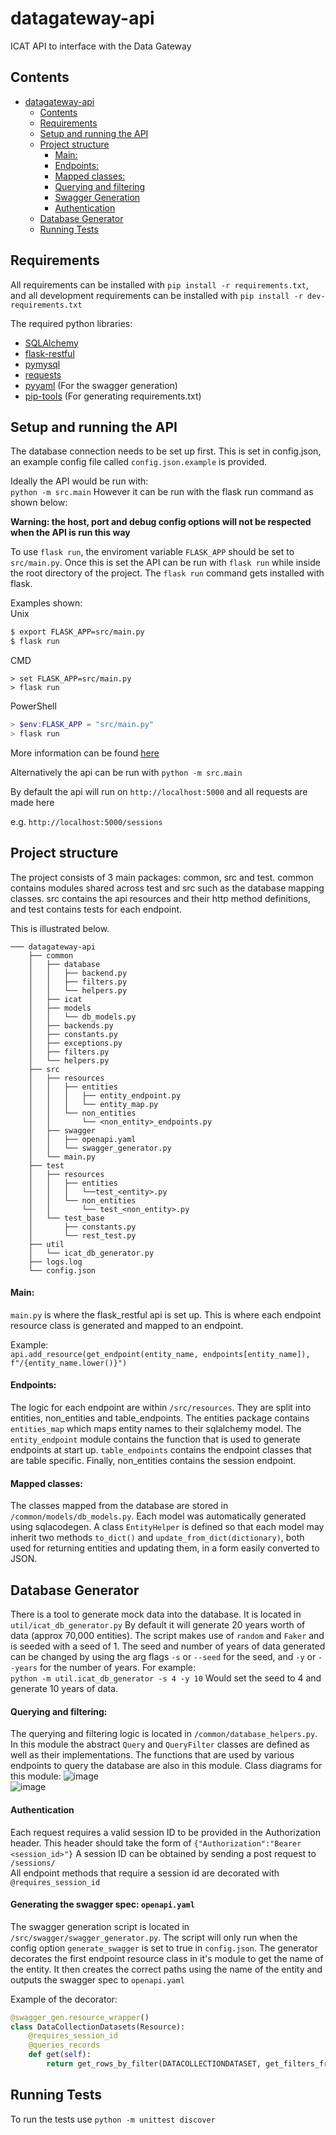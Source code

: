 # datagateway-api
ICAT API to interface with the Data Gateway

## Contents
- [datagateway-api](#datagateway-api)
  - [Contents](#contents)
  - [Requirements](#requirements)
  - [Setup and running the API](#setup-and-running-the-api)
  - [Project structure](#project-structure)
      - [Main:](#main)
      - [Endpoints:](#endpoints)
      - [Mapped classes:](#mapped-classes)
      - [Querying and filtering](#querying-and-filtering)
      - [Swagger Generation](#generating-the-swagger-spec-openapiyaml)
      - [Authentication](#authentication)
  - [Database Generator](#database-generator)
  - [Running Tests](#running-tests)




## Requirements
All requirements can be installed with `pip install -r requirements.txt`, and all development requirements can be installed with `pip install -r dev-requirements.txt`

The required python libraries:  
   - [SQLAlchemy](https://www.sqlalchemy.org/)    
   - [flask-restful](https://github.com/flask-restful/flask-restful/)  
   - [pymysql](https://pymysql.readthedocs.io/en/latest/)  
   - [requests](https://2.python-requests.org/en/master/)
   - [pyyaml](https://pyyaml.org/wiki/PyYAMLDocumentation) (For the swagger generation)
   - [pip-tools](https://github.com/jazzband/pip-tools) (For generating requirements.txt)

## Setup and running the API   
The database connection needs to be set up first. This is set in config.json, an example config file called `config.json.example` is provided.

Ideally the API would be run with:  
`python -m src.main`
However it can be run with the flask run command as shown below:
  
  
**Warning: the host, port and debug config options will not be respected when the API is run this way**

To use `flask run`, the enviroment variable `FLASK_APP` should be set to `src/main.py`. Once this is 
set the API can be run with `flask run` while inside the root directory of the project. The `flask run` command gets installed with flask.   

Examples shown:  
Unix
```bash
$ export FLASK_APP=src/main.py
$ flask run
```
CMD  
```CMD
> set FLASK_APP=src/main.py
> flask run
```
PowerShell
```powershell
> $env:FLASK_APP = "src/main.py"
> flask run
```

More information can be found [here](http://flask.pocoo.org/docs/1.0/cli/)

Alternatively the api can be run with `python -m src.main`

By default the api will run on `http://localhost:5000` and all requests are made here

e.g.
`http://localhost:5000/sessions`



## Project structure
The project consists of 3 main packages: common, src and test. common contains modules shared across test and src such as the database mapping classes.
src contains the api resources and their http method definitions, and test contains tests for each endpoint.

This is illustrated below.


`````
─── datagateway-api
    ├── common
    │   ├── database
    │   │   ├── backend.py
    │   │   ├── filters.py
    │   │   └── helpers.py
    │   ├── icat
    │   ├── models
    │   │   └── db_models.py
    │   ├── backends.py
    │   ├── constants.py
    │   ├── exceptions.py
    │   ├── filters.py
    │   └── helpers.py
    ├── src
    │   ├── resources
    │   │   ├── entities
    │   │   │   ├── entity_endpoint.py
    │   │   │   └── entity_map.py
    │   │   └── non_entities
    │   │       └── <non_entity>_endpoints.py
    │   ├── swagger
    │   │   ├── openapi.yaml
    │   │   └── swagger_generator.py
    │   └── main.py  
    ├── test
    │   ├── resources
    │   │   ├── entities
    │   │   │   └──test_<entity>.py
    │   │   └── non_entities
    │   │       └── test_<non_entity>.py
    │   └── test_base
    │       ├── constants.py
    │       └── rest_test.py
    ├── util
    │   └── icat_db_generator.py
    ├── logs.log
    └── config.json
 `````
#### Main:
`main.py` is where the flask_restful api is set up. This is where each endpoint resource class is generated and mapped 
to an endpoint.

Example:  
 `api.add_resource(get_endpoint(entity_name, endpoints[entity_name]), f"/{entity_name.lower()}")`	   
   

#### Endpoints:  
The logic for each endpoint are within `/src/resources`. They are split into entities, non_entities and 
table_endpoints. The entities package contains `entities_map` which maps entity names to their sqlalchemy
model. The `entity_endpoint` module contains the function that is used to generate endpoints at start up.
`table_endpoints` contains the endpoint classes that are table specific. Finally, non_entities contains the
session endpoint.


#### Mapped classes:
The classes mapped from the database are stored in `/common/models/db_models.py`. Each model was 
automatically generated using sqlacodegen. A class `EntityHelper` is defined so that each model may
inherit two methods `to_dict()` and `update_from_dict(dictionary)`, both used for returning entities 
and updating them, in a form easily converted to JSON.  




## Database Generator
There is a tool to generate mock data into the database. It is located in `util/icat_db_generator.py`
By default it will generate 20 years worth of data (approx 70,000 entities). The script makes use of 
`random` and `Faker` and is seeded with a seed of 1. The seed and number of years of data generated can 
be changed by using the arg flags `-s` or `--seed` for the seed, and `-y` or `--years` for the number of years.
For example:  
`python -m util.icat_db_generator -s 4 -y 10` Would set the seed to 4 and generate 10 years of data.


#### Querying and filtering:
The querying and filtering logic is located in `/common/database_helpers.py`. In this module the abstract `Query` and
`QueryFilter` classes are defined as well as their implementations. The functions that are used by various endpoints to
query the database are also in this module.
Class diagrams for this module:
![image](https://user-images.githubusercontent.com/44777678/67954353-ba69ef80-fbe8-11e9-81e3-0668cea3fa35.png)  
![image](https://user-images.githubusercontent.com/44777678/67954834-7fb48700-fbe9-11e9-96f3-ffefc7277ebd.png)


#### Authentication
Each request requires a valid session ID to be provided in the Authorization header. This header should take the form of `{"Authorization":"Bearer <session_id>"}` A session ID can be obtained by
sending a post request to `/sessions/`  
All endpoint methods that require a session id are decorated with `@requires_session_id`



#### Generating the swagger spec: `openapi.yaml`
The swagger generation script is located in `/src/swagger/swagger_generator.py`. The script will only run when
the config option `generate_swagger` is set to true in `config.json`. The generator decorates the first endpoint
resource class in it's module to get the name of the entity. It then creates the correct paths using the name of the 
entity and outputs the swagger spec to `openapi.yaml` 

Example of the decorator:
```python
@swagger_gen.resource_wrapper()
class DataCollectionDatasets(Resource):
    @requires_session_id
    @queries_records
    def get(self):
        return get_rows_by_filter(DATACOLLECTIONDATASET, get_filters_from_query_string()), 200
```


## Running Tests
To run the tests use `python -m unittest discover`


